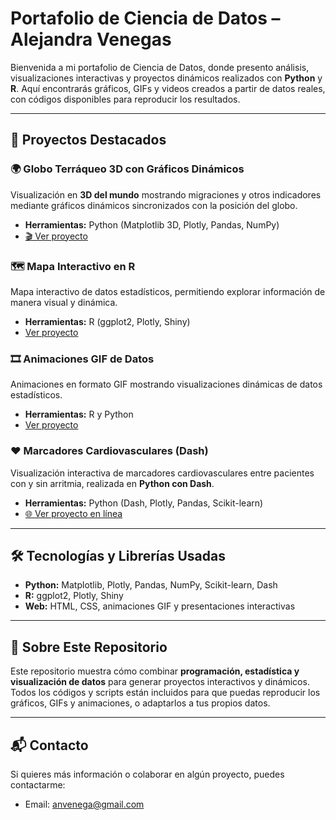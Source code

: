 # Portafolio de Ciencia de Datos – Alejandra Venegas

Bienvenida a mi portafolio de Ciencia de Datos, donde presento análisis, visualizaciones interactivas y proyectos dinámicos realizados con **Python** y **R**. Aquí encontrarás gráficos, GIFs y videos creados a partir de datos reales, con códigos disponibles para reproducir los resultados.

---

## 🚀 Proyectos Destacados

### 🌍 Globo Terráqueo 3D con Gráficos Dinámicos
Visualización en **3D del mundo** mostrando migraciones y otros indicadores mediante gráficos dinámicos sincronizados con la posición del globo.  
- **Herramientas:** Python (Matplotlib 3D, Plotly, Pandas, NumPy)  
- [🎬 Ver proyecto](videos/proyectoglobo.html)  

### 🗺️ Mapa Interactivo en R
Mapa interactivo de datos estadísticos, permitiendo explorar información de manera visual y dinámica.  
- **Herramientas:** R (ggplot2, Plotly, Shiny)  
- [Ver proyecto](proyectos/mapas.html)  

### 🎞️ Animaciones GIF de Datos
Animaciones en formato GIF mostrando visualizaciones dinámicas de datos estadísticos.  
- **Herramientas:** R y Python  
- [Ver proyecto](proyectos/gif.html)  

### ❤️ Marcadores Cardiovasculares (Dash)
Visualización interactiva de marcadores cardiovasculares entre pacientes con y sin arritmia, realizada en **Python con Dash**.  
- **Herramientas:** Python (Dash, Plotly, Pandas, Scikit-learn)  
- [🌐 Ver proyecto en línea](https://portafolio-rce2.onrender.com)  

---

## 🛠️ Tecnologías y Librerías Usadas

- **Python:** Matplotlib, Plotly, Pandas, NumPy, Scikit-learn, Dash  
- **R:** ggplot2, Plotly, Shiny  
- **Web:** HTML, CSS, animaciones GIF y presentaciones interactivas  

---

## 📂 Sobre Este Repositorio

Este repositorio muestra cómo combinar **programación, estadística y visualización de datos** para generar proyectos interactivos y dinámicos.  
Todos los códigos y scripts están incluidos para que puedas reproducir los gráficos, GIFs y animaciones, o adaptarlos a tus propios datos.

---

## 📬 Contacto

Si quieres más información o colaborar en algún proyecto, puedes contactarme:  
- Email: [anvenega@gmail.com](mailto:anvenega@gmail.com)
